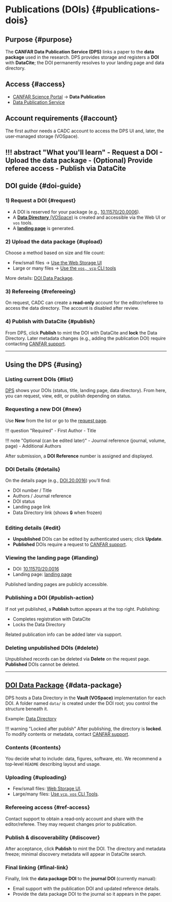 # Publications (DOIs) {#publications-dois}

## Purpose {#purpose}
The **CANFAR Data Publication Service (DPS)** links a paper to the **data package** used in the research. DPS provides storage and registers a **DOI** with **DataCite**; the DOI permanently resolves to your landing page and data directory.

## Access {#access}
- [CANFAR Science Portal](https://www.canfar.net/) → **Data Publication**
- [Data Publication Service](https://www.canfar.net/citation/)

## Account requirements {#account}
The first author needs a CADC account to access the DPS UI and, later, the user‑managed storage (VOSpace).

!!! abstract "What you'll learn"
    - Request a DOI
    - Upload the data package
    - (Optional) Provide referee access
    - Publish via DataCite
---

## DOI guide {#doi-guide}

### 1) Request a DOI {#request}
- A DOI is reserved for your package (e.g., [10.11570/20.0006](http://doi.org/10.11570/20.0006)).
- A [**Data Directory** (VOSpace)](https://www.canfar.net/storage/vault/list/AstroDataCitationDOI/CISTI.CANFAR/20.0006/data) is created and accessible via the Web UI or `vos` tools.
- A [**landing page**](https://www.canfar.net/citation/landing?doi=20.0006) is generated.

### 2) Upload the data package {#upload}
Choose a method based on size and file count:

- Few/small files → [Use the Web Storage UI](storage.md)
- Large or many files → [Use the `vos, vcp` CLI tools](storage.md/#vos-cli)

More details: [DOI Data Package](#data-package).

### 3) Refereeing {#refereeing}
On request, CADC can create a **read‑only** account for the editor/referee to access the data directory. The account is disabled after review.

### 4) Publish with DataCite {#publish}
From DPS, click **Publish** to mint the DOI with DataCite and **lock** the Data Directory. Later metadata changes (e.g., adding the publication DOI) require contacting [CANFAR support](mailto:support@canfar.net).

---

## Using the DPS {#using}

### Listing current DOIs {#list}
[DPS](https://www.canfar.net/citation/) shows your DOIs (status, title, landing page, data directory). From here, you can request, view, edit, or publish depending on status.

### Requesting a new DOI {#new}
Use **New** from the list or go to the [request page](https://www.canfar.net/citation/request).

!!! question "Required"
    - First Author
    - Title

!!! note "Optional (can be edited later)"
    - Journal reference (journal, volume, page)
    - Additional Authors

After submission, a **DOI Reference** number is assigned and displayed.

### DOI Details {#details}
On the details page (e.g., [DOI.20.0016](https://www.canfar.net/citation/request?doi=20.0016)) you’ll find:

- DOI number / Title
- Authors / Journal reference
- DOI status
- Landing page link
- Data Directory link (shows :lock: when frozen)

### Editing details {#edit}
- **Unpublished** DOIs can be edited by authenticated users; click **Update**.
- **Published** DOIs require a request to [CANFAR support](mailto:support@canfar.net).

### Viewing the landing page {#landing}
- DOI: [10.11570/20.0016](http://doi.org/10.11570/20.0016)
- Landing page: [landing page](https://www.canfar.net/citation/landing?doi=20.0016)

Published landing pages are publicly accessible.

### Publishing a DOI {#publish-action}
If not yet published, a **Publish** button appears at the top right. Publishing:
- Completes registration with DataCite
- Locks the Data Directory

Related publication info can be added later via support.

### Deleting unpublished DOIs {#delete}
Unpublished records can be deleted via **Delete** on the request page. **Published** DOIs cannot be deleted.

---

## [DOI Data Package](#data-package) {#data-package}
DPS hosts a Data Directory in the **Vault (VOSpace)** implementation for each DOI. A folder named `data/` is created under the DOI root; you control the structure beneath it.

Example: [Data Directory](https://www.canfar.net/storage/vault/list/AstroDataCitationDOI/CISTI.CANFAR/21.0002/data)

!!! warning "Locked after publish"
    After publishing, the directory is **locked**. To modify contents or metadata, contact [CANFAR support](mailto:support@canfar.net).

### Contents {#contents}
You decide what to include: data, figures, software, etc. We recommend a top‑level `README` describing layout and usage.

### Uploading {#uploading}
- Few/small files: [Web Storage UI](storage.md).
- Large/many files: [Use `vcp`, `vos` CLI Tools](./storage.md#vos-cli).

### Refereeing access {#ref-access}
Contact support to obtain a read‑only account and share with the editor/referee. They may request changes prior to publication.

### Publish & discoverability {#discover}
After acceptance, click **Publish** to mint the DOI. The directory and metadata freeze; minimal discovery metadata will appear in DataCite search.

### Final linking {#final-link}
Finally, link the **data package DOI** to the **journal DOI** (currently manual):
- Email support with the publication DOI and updated reference details.
- Provide the data package DOI to the journal so it appears in the paper.